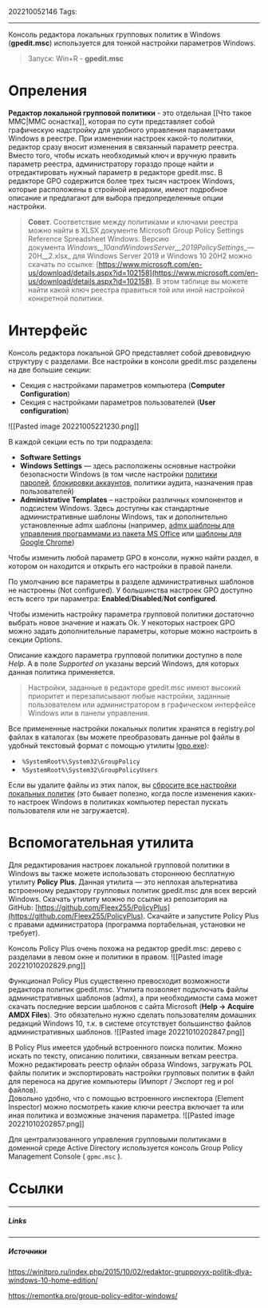 202210052146
Tags:
___

Консоль редактора локальных групповых политик в Windows (**gpedit.msc**) используется для тонкой настройки параметров Windows.
> Запуск:
> Win+R - **gpedit.msc**

# Опреления
**Редактор локальной групповой политики** - это отдельная [[Что такое ММС|MMC оснастка]], которая по сути представляет собой графическую надстройку для удобного управления параметрами Windows в реестре. При изменении настроек какой-то политики, редактор сразу вносит изменения в связанный параметр реестра. Вместо того, чтобы искать необходимый ключ и вручную править параметр реестра, администратору гораздо проще найти и отредактировать нужный параметр в редакторе gpedit.msc. В редакторе GPO содержится более трех тысяч настроек Windows, которые расположены в стройной иерархии, имеют подробное описание и предлагают для выбора предопределенные опции настройки.

>**Совет**. Соответствие между политиками и ключами реестра можно найти в XLSX документе Microsoft Group Policy Settings Reference Spreadsheet Windows. Версию документа _Windows__10andWindowsServer__2019PolicySettings__—20H__2.xlsx_ для Windows Server 2019 и Windows 10 20H2 можно скачать по ссылке: [https://www.microsoft.com/en-us/download/details.aspx?id=102158](https://www.microsoft.com/en-us/download/details.aspx?id=102158). В этом таблице вы можете найти какой ключ реестра правиться той или иной настройкой конкретной политики.

# Интерфейс

Консоль редактора локальной GPO представляет собой древовидную структуру с разделами. Все настройки в консоли gpedit.msc разделены на две большие секции:

-   Секция с настройками параметров компьютера (**Computer Configuration**)
-   Секция с настройками параметров пользователей (**User configuration**)

![[Pasted image 20221005221230.png]]

В каждой секции есть по три подраздела:
-   **Software Settings**
-   **Windows Settings** — здесь расположены основные настройки безопасности Windows (в том числе настройки [политики паролей](https://winitpro.ru/index.php/2018/10/26/politika-parolej-uchetnyx-zapisej-v-active-directory/), [блокировки аккаунтов](https://winitpro.ru/index.php/2014/05/07/poisk-istochnika-blokirovki-uchetnoj-zapisi-polzovatelya-v-active-directory/), политики аудита, назначения прав пользователей)
-   **Administrative Templates** – настройки различных компонентов и подсистем Windows. Здесь доступны как стандартные административные шаблоны Windows, так и дополнительно установленные admx шаблоны (например, [admx шаблоны для управления программами из пакета MS Office](https://winitpro.ru/index.php/2019/01/16/office-admx-administrativnye-shablony-gpo/) или [шаблоны для Google Chrome](https://winitpro.ru/index.php/2014/06/06/nastrojka-google-chrome-gruppovymi-politikami/))

Чтобы изменить любой параметр GPO в консоли, нужно найти раздел, в котором он находится и открыть его настройки в правой панели.

По умолчанию все параметры в разделе административных шаблонов не настроены (Not configured). У большинства настроек GPO доступно есть всего три параметра: **Enabled**/**Disabled**/**Not configured**.

Чтобы изменить настройку параметра групповой политики достаточно выбрать новое значение и нажать Ok.
У некоторых настроек GPO можно задать дополнительные параметры, которые можно настроить в секции Options.

Описание каждого параметра групповой политики доступно в поле *Help*. А в поле *Supported on* указаны версий Windows, для которых данная политика применяется.

>Настройки, заданные в редакторе gpedit.msc имеют высокий приоритет и перезаписывают любые настройки, заданные пользователем или администратором в графическом интерфейсе Windows или в панели управления.

Все примененные настройки локальных политик хранятся в registry.pol файлах в каталогах (вы можете преобразовать данные pol файлы в удобный текстовый формат с помощью утилиты [lgpo.exe](https://winitpro.ru/index.php/2015/04/17/perenos-nastroek-lokalnoj-gruppovoj-politiki-mezhdu-kompyuterami/#h2_8)):

-    `%SystemRoot%\System32\GroupPolicy`
-    `%SystemRoot%\System32\GroupPolicyUsers`

Если вы удалите файлы из этих папок, вы [сбросите все настройки локальных политик](https://winitpro.ru/index.php/2013/10/03/sbros-lokalnyx-gruppovyx-politik-v-windows/) (это бывает полезно, когда после изменения каких-то настроек Windows в политиках компьютер перестал пускать пользователя или не загружается).

# Вспомогательная утилита

Для редактирования настроек локальной групповой политики в Windows вы также можете использовать стороннюю бесплатную утилиту **Policy** **Plus**. Данная утилита — это неплохая альтернатива встроенному редактору групповых политик gpedit.msc для всех версий Windows. Скачать утилиту можно по ссылке из репозитория на GitHub: [https://github.com/Fleex255/PolicyPlus](https://github.com/Fleex255/PolicyPlus). Скачайте и запустите Policy Plus с правами администратора (программа портабельная, установки не требует).

Консоль Policy Plus очень похожа на редактор gpedit.msc: дерево с разделами в левом окне и политики в правом.
![[Pasted image 20221010202829.png]]

Функционал Policy Plus существенно превосходит возможности редактора политик gpedit.msc. Утилита позволяет подключать файлы административных шаблонов (admx), а при необходимости сама может скачать последние версии шаблонов с сайта Microsoft (**Help -> Acquire AMDX Files**). Это обязательно нужно сделать пользователям домашних редакций Windows 10, т.к. в системе отсутствует большинство файлов административных шаблонов.
![[Pasted image 20221010202847.png]]

В Policy Plus имеется удобный встроенного поиска политик. Можно искать по тексту, описанию политики, связанным веткам реестра.  
Можно редактировать реестр офлайн образа Windows, загружать POL файлы политик и экспортировать настройки групповых политик в файл для переноса на другие компьютеры (Импорт / Экспорт reg и pol файлов).  
Довольно удобно, что с помощью встроенного инспектора (Element Inspector) можно посмотреть какие ключи реестра включает та или иная политика и возможные значения параметра.
![[Pasted image 20221010202857.png]]

Для централизованного управления групповыми политиками в доменной среде Active Directory используется консоль Group Policy Management Console ( `gpmc.msc` ).



# Ссылки
___
##### Links


---
##### Источники
https://winitpro.ru/index.php/2015/10/02/redaktor-gruppovyx-politik-dlya-windows-10-home-edition/

https://remontka.pro/group-policy-editor-windows/
